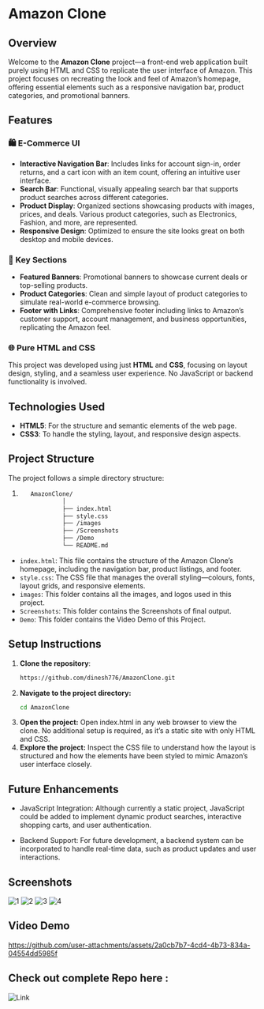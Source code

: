 # Amazon Clone

## Overview

Welcome to the **Amazon Clone** project—a front-end web application built purely using HTML and CSS to replicate the user interface of Amazon. This project focuses on recreating the look and feel of Amazon’s homepage, offering essential elements such as a responsive navigation bar, product categories, and promotional banners.

## Features

### 🛍️ E-Commerce UI
- **Interactive Navigation Bar**: Includes links for account sign-in, order returns, and a cart icon with an item count, offering an intuitive user interface.
- **Search Bar**: Functional, visually appealing search bar that supports product searches across different categories.
- **Product Display**: Organized sections showcasing products with images, prices, and deals. Various product categories, such as Electronics, Fashion, and more, are represented.
- **Responsive Design**: Optimized to ensure the site looks great on both desktop and mobile devices.

### 🎯 Key Sections
- **Featured Banners**: Promotional banners to showcase current deals or top-selling products.
- **Product Categories**: Clean and simple layout of product categories to simulate real-world e-commerce browsing.
- **Footer with Links**: Comprehensive footer including links to Amazon’s customer support, account management, and business opportunities, replicating the Amazon feel.

### 🌐 Pure HTML and CSS
This project was developed using just **HTML** and **CSS**, focusing on layout design, styling, and a seamless user experience. No JavaScript or backend functionality is involved.

## Technologies Used

- **HTML5**: For the structure and semantic elements of the web page.
- **CSS3**: To handle the styling, layout, and responsive design aspects.

## Project Structure

The project follows a simple directory structure:
1. ```bash
      AmazonClone/
               │
               ├── index.html         
               ├── style.css         
               ├── /images
               ├── /Screenshots
               ├── /Demo           
               └── README.md
   
- `index.html`: This file contains the structure of the Amazon Clone’s homepage, including the navigation bar, product listings, and footer.
- `style.css`: The CSS file that manages the overall styling—colours, fonts, layout grids, and responsive elements.
- `images`: This folder contains all the images, and logos used in this project.
- `Screenshots`: This folder contains the Screenshots of final output.
- `Demo`: This folder contains the Video Demo of this Project.

## Setup Instructions

1. **Clone the repository**:
   ```bash
   https://github.com/dinesh776/AmazonClone.git
2. **Navigate to the project directory:**
   ```bash
   cd AmazonClone
3. **Open the project:**
   Open index.html in any web browser to view the clone. No additional setup is required, as it’s a static site with only HTML and CSS.
4. **Explore the project:**
   Inspect the CSS file to understand how the layout is structured and how the elements have been styled to mimic Amazon’s user interface closely.

## Future Enhancements
- JavaScript Integration: Although currently a static project, JavaScript could be added to implement dynamic product searches, interactive shopping carts, and user authentication.
  
- Backend Support: For future development, a backend system can be incorporated to handle real-time data, such as product updates and user interactions.
   
   
## Screenshots
   ![1](https://raw.githubusercontent.com/dinesh776/Web_Projects/refs/heads/main/Amazon_Clone/Screenshots/1.png)
   ![2](https://raw.githubusercontent.com/dinesh776/Web_Projects/refs/heads/main/Amazon_Clone/Screenshots/2.png)
   ![3](https://raw.githubusercontent.com/dinesh776/Web_Projects/refs/heads/main/Amazon_Clone/Screenshots/3.png)
   ![4](https://raw.githubusercontent.com/dinesh776/Web_Projects/refs/heads/main/Amazon_Clone/Screenshots/4.png)



## Video Demo

https://github.com/user-attachments/assets/2a0cb7b7-4cd4-4b73-834a-04554dd5985f

## Check out complete Repo here :
![Link](https://github.com/dinesh776/Web_Projects/tree/main/Amazon_Clone)
   


     
